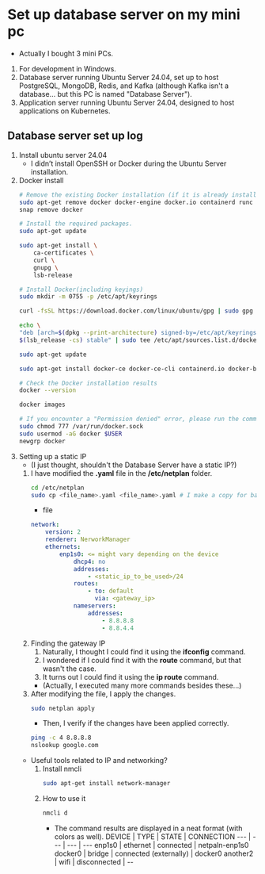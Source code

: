 # Set up database server on my mini pc

- Actually I bought 3 mini PCs.
1. For development in Windows.
1. Database server running Ubuntu Server 24.04, set up to host PostgreSQL, MongoDB, Redis, and Kafka (although Kafka isn't a database... but this PC is named "Database Server").
1. Application server running Ubuntu Server 24.04, designed to host applications on Kubernetes.

## Database server set up log

1. Install ubuntu server 24.04
    - I didn’t install OpenSSH or Docker during the Ubuntu Server installation.
1. Docker install
    ```bash
    # Remove the existing Docker installation (if it is already installed).
    sudo apt-get remove docker docker-engine docker.io containerd runc
    snap remove docker

    # Install the required packages.
    sudo apt-get update

    sudo apt-get install \
        ca-certificates \
        curl \
        gnupg \
        lsb-release

    # Install Docker(including keyings)
    sudo mkdir -m 0755 -p /etc/apt/keyrings

    curl -fsSL https://download.docker.com/linux/ubuntu/gpg | sudo gpg --dearmor -o /etc/apt/keyrings/docker.gpg
    
    echo \
    "deb [arch=$(dpkg --print-architecture) signed-by=/etc/apt/keyrings/docker.gpg] https://download.docker.com/linux/ubuntu \
    $(lsb_release -cs) stable" | sudo tee /etc/apt/sources.list.d/docker.list > /dev/null
    
    sudo apt-get update
    
    sudo apt-get install docker-ce docker-ce-cli containerd.io docker-buildx-plugin docker-compose-plugin

    # Check the Docker installation results
    docker --version
    
    docker images

    # If you encounter a "Permission denied" error, please run the command below.
    sudo chmod 777 /var/run/docker.sock
    sudo usermod -aG docker $USER
    newgrp docker
    ```
1. Setting up a static IP
    - (I just thought, shouldn't the Database Server have a static IP?)
    1. I have modified the **.yaml** file in the **/etc/netplan** folder.
        ```bash
        cd /etc/netplan
        sudo cp <file_name>.yaml <file_name>.yaml # I make a copy for backup before restoring.
        ```
        - file
        ```yaml
        network:
            version: 2
            renderer: NerworkManager
            ethernets:
                enp1s0: <= might vary depending on the device
                    dhcp4: no
                    addresses:
                        - <static_ip_to_be_used>/24
                    routes:
                        - to: default
                          via: <gateway_ip>
                    nameservers:
                        addresses:
                            - 8.8.8.8
                            - 8.8.4.4
        ```
    1. Finding the gateway IP
        1. Naturally, I thought I could find it using the **ifconfig** command.
        1. I wondered if I could find it with the **route** command, but that wasn't the case.
        1. It turns out I could find it using the **ip route** command.
        - (Actually, I executed many more commands besides these...)
    1. After modifying the file, I apply the changes.
        ```bash
        sudo netplan apply
        ```
        - Then, I verify if the changes have been applied correctly.
        ```bash
        ping -c 4 8.8.8.8
        nslookup google.com
        ```
    - Useful tools related to IP and networking?
        1. Install nmcli
            ```bash
            sudo apt-get install network-manager
            ```
        3. How to use it
            ```bash
            nmcli d
            ```
            - The command results are displayed in a neat format (with colors as well).
            DEVICE | TYPE | STATE | CONNECTION
            --- | --- | --- | --- 
            enp1s0 | ethernet | connected | netpaln-enp1s0
            docker0 | bridge | connected (externally) | docker0
            another2 | wifi | disconnected | --
           




